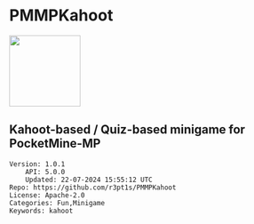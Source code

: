 # PMMPKahoot
<img src="https://raw.githubusercontent.com/r3pt1s/PMMPKahoot/e16f4c0c4c3199f00025ea37d7bd9535fd12dad2/icon.png" width="128" height="128" />

## Kahoot-based / Quiz-based minigame for PocketMine-MP
```properties
Version: 1.0.1
    API: 5.0.0
    Updated: 22-07-2024 15:55:12 UTC
Repo: https://github.com/r3pt1s/PMMPKahoot
License: Apache-2.0
Categories: Fun,Minigame
Keywords: kahoot
```